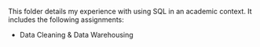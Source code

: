 This folder details my experience with using SQL in an academic context. It includes the following assignments:

- Data Cleaning & Data Warehousing
